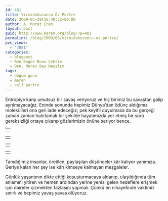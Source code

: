 ```yaml
---
id: 481
title: Yirmidokuzuncu Öz Portre
date: 2009-05-29T16:40:52+00:00
author: A. Murat Eren
layout: post
guid: http://www.meren.org/blog/?p=481
permalink: /blog/2009/05/yirmidokuzuncu-oz-portre/
pvc_views:
  - "7081"
categories:
  - blogpost
  - Ben Bugün Bunu Çektim
  - Ben, Meren Bey Nasılım
tags:
  - doğum günü
  - meren
  - self portre
---
```

Entropiye karşı umutsuz bir savaş veriyoruz ve hiç birimiz bu savaştan galip ayrılmayacağız. Eninde sonunda hepimiz Dünya&#8217;dan ödünç aldığımız molekülleri ona geri iade edeceğiz; pek keyifli duyulmasa da bu gerçeği zaman zaman hatırlamak bir şekilde hayatımızda yer etmiş bir sürü gereksizliği ortaya çıkarıp gözlerimizin önüne seriyor bence.

<table border="0" width="100%">
  <tr>
    <td align="center">
      <img src="{{ site.baseurl }}/images/yirmidokuzuncu-oz-portre-1-small.jpg" alt="" />
    </td>
  </tr>
</table>

<table border="0" width="100%">
  <tr>
    <td align="center">
      <img src="{{ site.baseurl }}/images/yirmidokuzuncu-oz-portre-2-small.jpg" alt="" />
    </td>
  </tr>
</table>

<table border="0" width="100%">
  <tr>
    <td align="center">
      <img title="Meren Natürmortu" src="{{ site.baseurl }}/images/yirmidokuzuncu-oz-portre-dogum-gunu-smaller.jpg" alt="" />
    </td>
  </tr>
</table>

<table border="0" width="100%">
  <tr>
    <td align="center">
      <img src="{{ site.baseurl }}/images/yirmidokuzuncu-oz-portre-3-small.jpg" alt="" />
    </td>
  </tr>
</table>

Tanıdığımız insanlar, üretilen, paylaşılan düşünceler kâr kalıyor yanımıza. Geriye kalan her şey ise kârı kimseye kalmayan meşgaleler.

Günlük yaşantının dikte ettiği koşuşturmacaya aldanıp, ulaşıldığında tüm anlamını yitiren ve hemen ardından yerine yenisi gelen hedeflere erişmek için daireler çizmekten fazlasını yapmalı. Çünkü en nihayetinde vaktimiz sınırlı ve hepimiz yavaş yavaş ölüyoruz.
